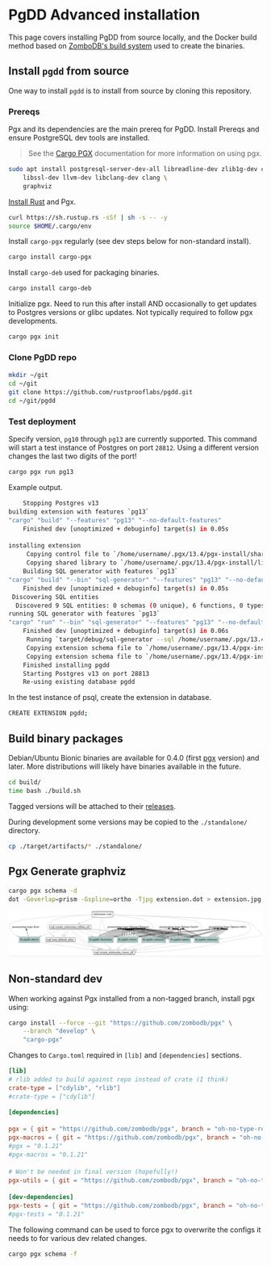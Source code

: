 # PgDD Advanced installation

This page covers installing PgDD from source locally, and the Docker build
method based on [ZomboDB's build system](https://github.com/zombodb/zombodb)
used to create the binaries.


## Install `pgdd` from source


One way to install `pgdd` is to install from source by cloning this repository.

### Prereqs

Pgx and its dependencies are the main prereq for PgDD.
Install Prereqs and ensure PostgreSQL dev tools are installed.

> See the [Cargo PGX](https://github.com/zombodb/pgx/tree/master/cargo-pgx)
documentation for more information on using pgx.


```bash
sudo apt install postgresql-server-dev-all libreadline-dev zlib1g-dev curl \
    libssl-dev llvm-dev libclang-dev clang \
    graphviz
```

[Install Rust](https://www.rust-lang.org/tools/install) and Pgx.

```bash
curl https://sh.rustup.rs -sSf | sh -s -- -y
source $HOME/.cargo/env
```

Install `cargo-pgx` regularly (see dev steps below for non-standard install).


```bash
cargo install cargo-pgx
```


Install `cargo-deb` used for packaging binaries.

```bash
cargo install cargo-deb
```


Initialize pgx.  Need to run this after install AND occasionally to get updates
to Postgres versions or glibc updates.  Not typically required to follow pgx
developments.


```bash
cargo pgx init
```


### Clone PgDD repo

```bash
mkdir ~/git
cd ~/git
git clone https://github.com/rustprooflabs/pgdd.git
cd ~/git/pgdd
```

### Test deployment

Specify version, `pg10` through `pg13` are currently supported. This command will
start a test instance of Postgres on port `28812`.  Using a different version
changes the last two digits of the port!


```bash
cargo pgx run pg13
```

Example output.

```bash
    Stopping Postgres v13
building extension with features `pg13`
"cargo" "build" "--features" "pg13" "--no-default-features"
    Finished dev [unoptimized + debuginfo] target(s) in 0.05s

installing extension
     Copying control file to `/home/username/.pgx/13.4/pgx-install/share/postgresql/extension/pgdd.control`
     Copying shared library to `/home/username/.pgx/13.4/pgx-install/lib/postgresql/pgdd.so`
    Building SQL generator with features `pg13`
"cargo" "build" "--bin" "sql-generator" "--features" "pg13" "--no-default-features"
    Finished dev [unoptimized + debuginfo] target(s) in 0.05s
 Discovering SQL entities
  Discovered 9 SQL entities: 0 schemas (0 unique), 6 functions, 0 types, 0 enums, 3 sqls, 0 ords, 0 hashes
running SQL generator with features `pg13`
"cargo" "run" "--bin" "sql-generator" "--features" "pg13" "--no-default-features" "--" "--sql" "/home/username/.pgx/13.4/pgx-install/share/postgresql/extension/pgdd--0.4.0-dev.sql"
    Finished dev [unoptimized + debuginfo] target(s) in 0.06s
     Running `target/debug/sql-generator --sql /home/username/.pgx/13.4/pgx-install/share/postgresql/extension/pgdd--0.4.0-dev.sql`
     Copying extension schema file to `/home/username/.pgx/13.4/pgx-install/share/postgresql/extension/pgdd--0.3.1--0.4.0-dev.sql`
     Copying extension schema file to `/home/username/.pgx/13.4/pgx-install/share/postgresql/extension/pgdd--0.3--0.3.1.sql`
    Finished installing pgdd
    Starting Postgres v13 on port 28813
    Re-using existing database pgdd
```

In the test instance of psql, create the extension in database.

```bash
CREATE EXTENSION pgdd;
```


## Build binary packages

Debian/Ubuntu Bionic binaries are available for 0.4.0
(first [pgx](https://github.com/zombodb/pgx) version)
and later.  More distributions will likely have binaries available in the future.


```bash
cd build/
time bash ./build.sh
```

Tagged versions will be attached to their [releases](https://github.com/rustprooflabs/pgdd/releases).

During development some versions may be copied to the `./standalone/` directory.

```bash
cp ./target/artifacts/* ./standalone/
```

## Pgx Generate graphviz

```bash
cargo pgx schema -d
dot -Goverlap=prism -Gspline=ortho -Tjpg extension.dot > extension.jpg
```

![pgx dependencies for pgdd v0.4.0-dev](pgdd--0.4.0-dev.jpg)


## Non-standard dev

When working against Pgx installed from a non-tagged branch, install pgx using:

```bash
cargo install --force --git "https://github.com/zombodb/pgx" \
    --branch "develop" \
    "cargo-pgx"
```

Changes to `Cargo.toml` required in `[lib]` and `[dependencies]` sections.


```toml
[lib]
# rlib added to build against repo instead of crate (I think)
crate-type = ["cdylib", "rlib"]
#crate-type = ["cdylib"]
```


```toml
[dependencies]

pgx = { git = "https://github.com/zombodb/pgx", branch = "oh-no-type-resolution" }
pgx-macros = { git = "https://github.com/zombodb/pgx", branch = "oh-no-type-resolution" }
#pgx = "0.1.21"
#pgx-macros = "0.1.21"

# Won't be needed in final version (hopefully!)
pgx-utils = { git = "https://github.com/zombodb/pgx", branch = "oh-no-type-resolution" }

[dev-dependencies]
pgx-tests = { git = "https://github.com/zombodb/pgx", branch = "oh-no-type-resolution" }
#pgx-tests = "0.1.21"
```



The following command can be used to force pgx to overwrite the configs it needs to
for various dev related changes.


```bash
cargo pgx schema -f
```


